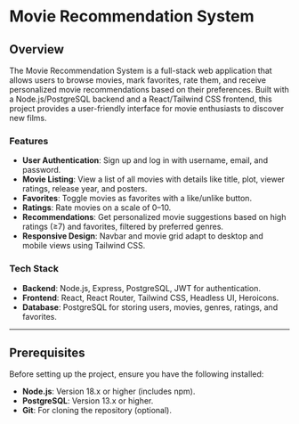 # Movie Recommendation System

## Overview

The Movie Recommendation System is a full-stack web application that allows users to browse movies, mark favorites, rate them, and receive personalized movie recommendations based on their preferences. Built with a Node.js/PostgreSQL backend and a React/Tailwind CSS frontend, this project provides a user-friendly interface for movie enthusiasts to discover new films.

### Features
- **User Authentication**: Sign up and log in with username, email, and password.
- **Movie Listing**: View a list of all movies with details like title, plot, viewer ratings, release year, and posters.
- **Favorites**: Toggle movies as favorites with a like/unlike button.
- **Ratings**: Rate movies on a scale of 0–10.
- **Recommendations**: Get personalized movie suggestions based on high ratings (≥7) and favorites, filtered by preferred genres.
- **Responsive Design**: Navbar and movie grid adapt to desktop and mobile views using Tailwind CSS.

### Tech Stack
- **Backend**: Node.js, Express, PostgreSQL, JWT for authentication.
- **Frontend**: React, React Router, Tailwind CSS, Headless UI, Heroicons.
- **Database**: PostgreSQL for storing users, movies, genres, ratings, and favorites.

---

## Prerequisites

Before setting up the project, ensure you have the following installed:
- **Node.js**: Version 18.x or higher (includes npm).
- **PostgreSQL**: Version 13.x or higher.
- **Git**: For cloning the repository (optional).



